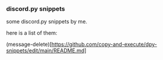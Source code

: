 ### discord.py snippets

some discord.py snippets by me.

here is a list of them:

(message-delete)[https://github.com/copy-and-execute/dpy-snippets/edit/main/README.md]
